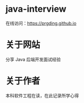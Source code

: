 # java-interview

在线访问：https://prgding.github.io

# 关于网站

分享 Java 后端开发面试经验

# 关于作者

本科软件工程在读，在此记录所学心得
